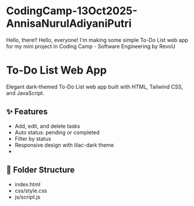 # CodingCamp-13Oct2025-AnnisaNurulAdiyaniPutri
Hello, there!!
Hello, everyone! I'm making some simple To-Do List web app for my mini project in Coding Camp - Software Engineering by RevoU

# To-Do List Web App
Elegant dark-themed To-Do List web app built with HTML, Tailwind CSS, and JavaScript.

## ✨ Features
- Add, edit, and delete tasks
- Auto status: pending or completed
- Filter by status
- Responsive design with lilac-dark theme
- 
## 📁 Folder Structure
- index.html
- css/style.css
- js/script.js
